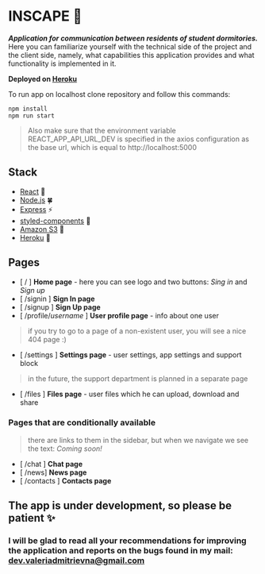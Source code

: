 # INSCAPE 🌃

***Application for communication between residents of student dormitories.***
Here you can familiarize yourself with the technical side of the project and the client side, namely, what capabilities this application provides and what functionality is implemented in it.

**Deployed on [Heroku](https://dev-inscape.herokuapp.com)**

To run app on localhost clone repository and follow this commands:

    npm install
    npm run start
> Also make sure that the environment variable REACT_APP_API_URL_DEV is specified in the axios configuration as the base url, which is equal to http://localhost:5000

## Stack
- [React](https://reactjs.org) 🚀
- [Node.js](https://nodejs.org) 🍀
- [Express](https://expressjs.com) ⚡
- [styled-components](https://styled-components.com) 💅
- [Amazon S3](https://aws.amazon.com/s3/) 📂
- [Heroku](https://www.heroku.com/about) 🔮

## Pages

 - [ / ] **Home page** - here you can see logo and two buttons: *Sing in* and *Sign up*
 - [ /signin ] **Sign In page**
 - [ /signup ] **Sign Up page**
 - [ /profile/*username* ] **User profile page** - info about one user
 > if you try to go to a page of a non-existent user, you will see a nice 404 page :)
 - [ /settings ] **Settings page** - user settings, app settings and support block

> in the future, the support department is planned in a separate page
 - [ /files ] **Files page** - user files which he can upload, download and share
  ### Pages that are conditionally available
> there are links to them in the sidebar, but when we navigate we see the text: *Coming soon!*
 - [ /chat ] **Chat page**
 - [ /news] **News page**
 - [ /contacts ] **Contacts page**
 
## The app is under development, so please be patient ✨
### I will be glad to read all your recommendations for improving the application and reports on the bugs found in my mail: dev.valeriadmitrievna@gmail.com
